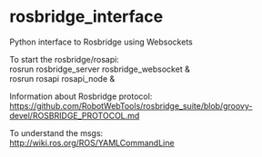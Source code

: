 # rosbridge_interface
Python interface to Rosbridge using Websockets  

To start the rosbridge/rosapi:  
  rosrun rosbridge_server rosbridge_websocket &  
  rosrun rosapi rosapi_node &  
  
Information about Rosbridge protocol:  
https://github.com/RobotWebTools/rosbridge_suite/blob/groovy-devel/ROSBRIDGE_PROTOCOL.md  

To understand the msgs:  
http://wiki.ros.org/ROS/YAMLCommandLine


